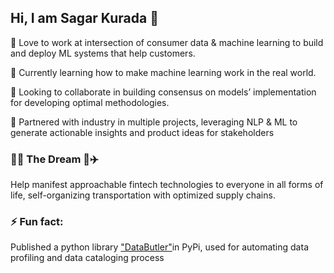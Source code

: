 ## Hi, I am Sagar Kurada 👋

🔭  Love to work at intersection of consumer data & machine learning to build and deploy ML systems that help customers.

🌱  Currently learning how to make machine learning work in the real world. 

👯  Looking to collaborate in building consensus on models’ implementation for developing optimal methodologies.

🎯  Partnered with industry in multiple projects, leveraging NLP & ML to generate actionable insights and product ideas for stakeholders


### 🚀🤖 The Dream 🤖✈️

Help manifest approachable fintech technologies to everyone in all forms of life, self-organizing transportation with optimized supply chains. 

 
### ⚡ Fun fact:

Published a python library ["DataButler"](https://pypi.org/project/data-butler/)in PyPi, used for automating data profiling and data cataloging process


